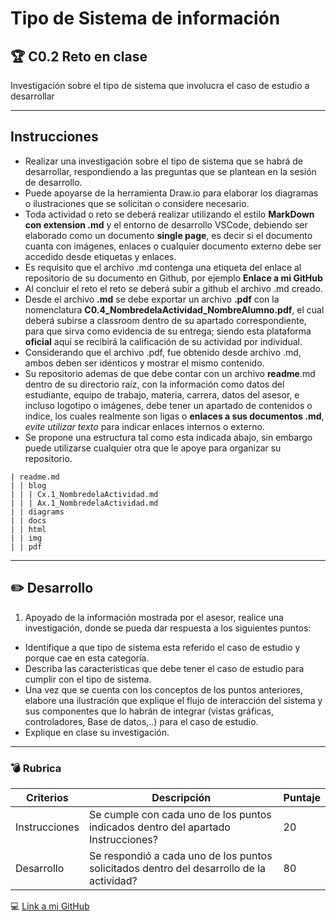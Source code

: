 # Tipo de Sistema de información 
## :trophy: C0.2 Reto en clase
Investigación sobre el tipo de sistema que involucra el caso de estudio a desarrollar
**** 



## Instrucciones


-   Realizar una investigación sobre el tipo de sistema que se habrá de
    desarrollar, respondiendo a las preguntas que se plantean en la
    sesión de desarrollo.
-   Puede apoyarse de la herramienta Draw.io para elaborar los diagramas
    o ilustraciones que se solicitan o considere necesario.
-   Toda actividad o reto se deberá realizar utilizando el estilo
    **MarkDown con extension .md** y el entorno de desarrollo VSCode,
    debiendo ser elaborado como un documento **single page**, es decir
    si el documento cuanta con imágenes, enlaces o cualquier documento
    externo debe ser accedido desde etiquetas y enlaces.
-   Es requisito que el archivo .md contenga una etiqueta del enlace al
    repositorio de su documento en Github, por ejemplo **Enlace a mi
    GitHub**
-   Al concluir el reto el reto se deberá subir a github el archivo .md
    creado.
-   Desde el archivo **.md** se debe exportar un archivo **.pdf** con la
    nomenclatura **C0.4\_NombredelaActividad\_NombreAlumno.pdf**, el
    cual deberá subirse a classroom dentro de su apartado
    correspondiente, para que sirva como evidencia de su entrega; siendo
    esta plataforma **oficial** aquí se recibirá la calificación de su
    actividad por individual.
-   Considerando que el archivo .pdf, fue obtenido desde archivo .md,
    ambos deben ser idénticos y mostrar el mismo contenido.
-   Su repositorio ademas de que debe contar con un archivo
    **readme**.md dentro de su directorio raíz, con la información como
    datos del estudiante, equipo de trabajo, materia, carrera, datos del
    asesor, e incluso logotipo o imágenes, debe tener un apartado de
    contenidos o indice, los cuales realmente son ligas o **enlaces a
    sus documentos .md**, *evite utilizar texto* para indicar enlaces
    internos o externo.
-   Se propone una estructura tal como esta indicada abajo, sin embargo
    puede utilizarse cualquier otra que le apoye para organizar su
    repositorio.

``` {.hljs}
| readme.md
| | blog
| | | Cx.1_NombredelaActividad.md
| | | Ax.1_NombredelaActividad.md
| | diagrams
| | docs
| | html
| | img
| | pdf    
```

* * * * *

## :pencil2: Desarrollo
1.  Apoyado de la información mostrada por el asesor, realice una
    investigación, donde se pueda dar respuesta a los siguientes puntos:

-   Identifique a que tipo de sistema esta referido el caso de estudio y
    porque cae en esta categoría.
-   Describa las características que debe tener el caso de estudio para
    cumplir con el tipo de sistema.
-   Una vez que se cuenta con los conceptos de los puntos anteriores,
    elabore una ilustración que explique el flujo de interacción del
    sistema y sus componentes que lo habrán de integrar (vistas
    gráficas, controladores, Base de datos,..) para el caso de estudio.
-   Explique en clase su investigación.

* * * * *

### :bomb: Rubrica


| Criterios     | Descripción                                                                              | Puntaje |
|---------------|------------------------------------------------------------------------------------------|---------|
| Instrucciones | Se cumple con cada uno de los puntos indicados dentro del apartado Instrucciones?        | 20      |
| Desarrollo    | Se respondió a cada uno de los puntos solicitados dentro del desarrollo de la actividad? | 80      |


:computer: [Link a mi GitHub ]( https://github.com/JavierChavez/AnalisisSoftwareJavierCV )
